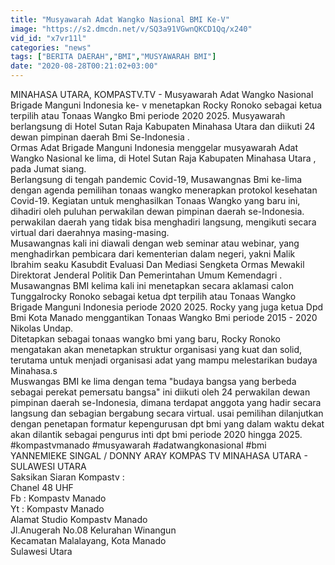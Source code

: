 ```yaml
---
title: "Musyawarah Adat Wangko Nasional BMI Ke-V"
image: "https://s2.dmcdn.net/v/SQ3a91VGwnQKCD1Qq/x240"
vid_id: "x7vr11l"
categories: "news"
tags: ["BERITA DAERAH","BMI","MUSYAWARAH BMI"]
date: "2020-08-28T00:21:02+03:00"
---
```

MINAHASA UTARA, KOMPASTV.TV - Musyawarah Adat Wangko Nasional Brigade Manguni Indonesia ke- v menetapkan Rocky Ronoko sebagai ketua  terpilih atau Tonaas Wangko Bmi periode 2020  2025. Musyawarah berlangsung di Hotel Sutan Raja Kabupaten Minahasa Utara dan diikuti 24 dewan pimpinan daerah Bmi Se-Indonesia .   <br>Ormas Adat Brigade Manguni Indonesia menggelar musyawarah Adat Wangko Nasional ke  lima, di Hotel Sutan Raja Kabupaten Minahasa Utara , pada Jumat siang.   <br>Berlangsung di tengah pandemic Covid-19, Musawangnas  Bmi ke-lima dengan agenda pemilihan tonaas wangko menerapkan protokol kesehatan Covid-19. Kegiatan untuk menghasilkan Tonaas Wangko yang baru ini,  dihadiri  oleh puluhan perwakilan dewan pimpinan daerah se-Indonesia. perwakilan daerah yang tidak bisa menghadiri langsung, mengikuti  secara virtual dari daerahnya masing-masing.   <br>Musawangnas kali ini diawali dengan web seminar atau webinar, yang menghadirkan pembicara dari kementerian dalam negeri, yakni Malik Ibrahim seaku Kasubdit Evaluasi Dan Mediasi Sengketa Ormas Mewakil  Direktorat Jenderal Politik Dan Pemerintahan Umum Kemendagri .   <br>Musawangnas BMI kelima kali ini menetapkan secara aklamasi calon Tunggalrocky Ronoko sebagai ketua dpt terpilih atau Tonaas Wangko Brigade Manguni Indonesia periode 2020  2025. Rocky yang juga ketua Dpd Bmi Kota Manado menggantikan Tonaas Wangko Bmi periode 2015 - 2020 Nikolas Undap.   <br>Ditetapkan sebagai tonaas wangko bmi yang baru, Rocky Ronoko mengatakan akan menetapkan struktur organisasi yang kuat dan solid, terutama untuk menjadi organisasi adat yang mampu melestarikan budaya Minahasa.s   <br>Muswangas BMI ke lima  dengan tema &quot;budaya bangsa yang berbeda sebagai perekat pemersatu bangsa&quot; ini diikuti oleh 24 perwakilan dewan pimpinan daerah se-Indonesia, dimana terdapat anggota yang hadir secara langsung  dan sebagian bergabung secara virtual. usai pemilihan dilanjutkan dengan penetapan formatur kepengurusan dpt bmi yang dalam waktu dekat akan dilantik sebagai pengurus inti dpt bmi periode 2020 hingga 2025.   <br>#kompastvmanado #musyawarah #adatwangkonasional #bmi   <br>YANNEMIEKE SINGAL / DONNY ARAY KOMPAS TV MINAHASA UTARA - SULAWESI UTARA   <br>Saksikan Siaran Kompastv :   <br>Chanel 48 UHF   <br>Fb : Kompastv Manado   <br>Yt : Kompastv Manado   <br>Alamat Studio Kompastv Manado   <br>Jl.Anugerah No.08 Kelurahan Winangun   <br>Kecamatan Malalayang, Kota Manado   <br>Sulawesi Utara   <br>
